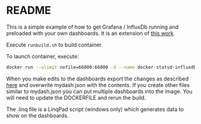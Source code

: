 # README

This is a simple example of how to get Grafana / InfluxDb running and preloaded with your own dashboards. It is an extension of [this work](https://github.com/samuelebistoletti/docker-statsd-influxdb-grafana).

Execute `runbuild.sh` to build container. 
 
To launch container, execute:
 
 ``` bash
 docker run --ulimit nofile=66000:66000 -d --name docker-statsd-influxdb-grafana -p 3003:3003 -p 3004:8888 -p 8086:8086 -p 8125:8125/udp damiensawyer/grafana:latest
 ```

When you make edits to the dashboards export the changes as described [here](https://grafana.com/docs/reference/export_import/) and overwrite mydash.json with the contents. If you create other files similar to mydash.json you can put multiple dashboards into the image. You will need to update the DOCKERFILE and rerun the build.

The .linq file is a LinqPad script (windows only) which generates data to show on the dashboards.


